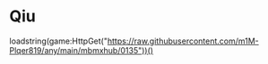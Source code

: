 # Qiu
loadstring(game:HttpGet("https://raw.githubusercontent.com/m1M-Plqer819/any/main/mbmxhub/0135"))()
